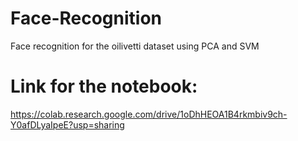 # Face-Recognition
Face recognition for the oilivetti dataset using PCA and SVM

# Link for the notebook:
https://colab.research.google.com/drive/1oDhHEOA1B4rkmbiv9ch-Y0afDLyaIpeE?usp=sharing
